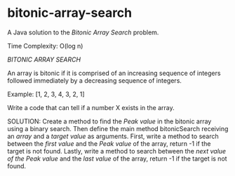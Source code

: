 # bitonic-array-search
A Java solution to the _Bitonic Array Search_ problem.

Time Complexity: O(log n)

_BITONIC ARRAY SEARCH_

An array is bitonic if it is comprised of an increasing sequence of integers followed immediately by a decreasing sequence of integers.

Example: [1, 2, 3, 4, 3, 2, 1]

Write a code that can tell if a number X exists in the array.

SOLUTION:
Create a method to find the _Peak value_ in the bitonic array using a binary search. Then define the main method bitonicSearch receiving an _array_ and a _target value_ as arguments. First, write a method to search between the _first value_ and the _Peak value_ of the array, return -1 if the target is not found. Lastly, write a method to search between the _next value of the Peak value_ and the _last value_ of the array, return -1 if the target is not found. 
